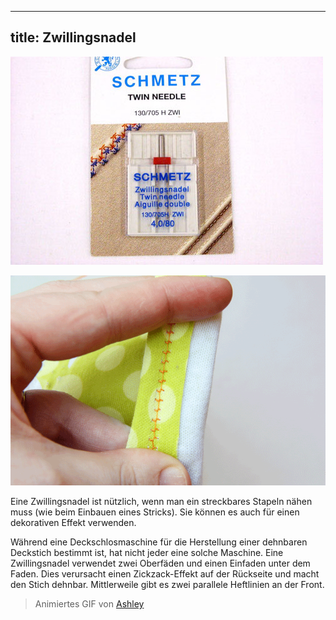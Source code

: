 ***

## title: Zwillingsnadel

![Eine Zwillingsnadel von Schmetz](twin-needle.jpg)

![Ein Zwillingsnadelstich ist durch das Zick-zack an der Rückseite dehnbar.](twin-needle.gif)

Eine Zwillingsnadel ist nützlich, wenn man ein streckbares Stapeln nähen muss (wie beim Einbauen eines Stricks). Sie können es auch für einen dekorativen Effekt verwenden.

Während eine Deckschlosmaschine für die Herstellung einer dehnbaren Deckstich bestimmt ist, hat nicht jeder eine solche Maschine. Eine Zwillingsnadel verwendet zwei Oberfäden und einen Einfaden unter dem Faden. Dies verursacht einen Zickzack-Effekt auf der Rückseite und macht den Stich dehnbar. Mittlerweile gibt es zwei parallele Heftlinien an der Front.

> Animiertes GIF von [Ashley](http://www.makeit-loveit.com/2011/05/sewing-tips-basic-stitches-plus-double.html)
